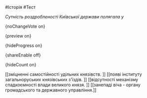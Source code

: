 #Історія #Тест

*Сутність роздробленості Київської держави полягала у*

{noChangeVote on}

{preview on}

{hideProgress on}

{shareEnable off}

{hideCount on}

[[зміцненні самостійності удільних князівств. ]]
[[появі інституту загальноруських князівських з'їздів. ]]
[[відсутності механізму спадкоємності влади великого князя. ]]
[[занепаді віча - органу громадського та державного управління.]]
